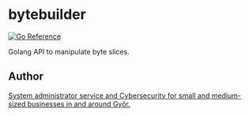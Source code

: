 # bytebuilder

[![Go Reference](https://pkg.go.dev/badge/github.com/elmasy-com/bytebuilder.svg)](https://pkg.go.dev/github.com/elmasy-com/bytebuilder)

Golang API to manipulate byte slices.

## Author

[System administrator service and Cybersecurity for small and medium-sized businesses in and around Győr.](https://www.gorbe.io/)
